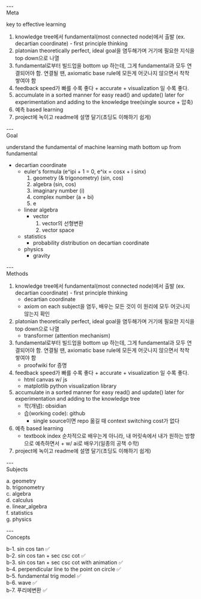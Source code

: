 ---\
Meta


key to effective learning

1. knowledge tree에서 fundamental(most connected node)에서 출발 (ex. decartian coordinate) - first principle thinking
2. platonian theoretically perfect, ideal goal을 염두해가며 거기에 필요한 지식을 top down으로 나열
3. fundamental로부터 빌드업을 bottom up 하는데, 그게 fundamental과 모두 연결되어야 함. 연결될 땐, axiomatic base rule에 모든게 어긋나지 않으면서 착착 쌓여야 함
4. feedback speed가 빠를 수록 좋다 + accurate + visualization 일 수록 좋다.
5. accumulate in a sorted manner for easy read() and update() later for experimentation and adding to the knowledge tree(single source + 압축)
6. 예측 based learning
7. project에 녹이고 readme에 설명 달기(초딩도 이해하기 쉽게)


---\
Goal


understand the fundamental of machine learning
math bottom up from fundamental


- decartian coordinate
    - euler's formula (e^ipi + 1 = 0, e^ix = cosx + i sinx)
        1. geometry (& trigonometry) (sin, cos)
        2. algebra (sin, cos)
        3. imaginary number (i)
        4. complex number (a + bi)
        5. e
    - linear algebra
        - vector
            1. vector의 선형변환
            2. vector space
    - statistics
        - probability distribution on decartian coordinate
    - physics
        - gravity


---\
Methods


1. knowledge tree에서 fundamental(most connected node)에서 출발 (ex. decartian coordinate) - first principle thinking
    - decartian coordinate
    - axiom on each subject을 염두, 배우는 모든 것이 이 원리에 모두 어긋나지 않는지 확인
2. platonian theoretically perfect, ideal goal을 염두해가며 거기에 필요한 지식을 top down으로 나열
    - transformer (attention mechanism)
3. fundamental로부터 빌드업을 bottom up 하는데, 그게 fundamental과 모두 연결되어야 함. 연결될 땐, axiomatic base rule에 모든게 어긋나지 않으면서 착착 쌓여야 함
    - proofwiki for 증명
4. feedback speed가 빠를 수록 좋다 + accurate + visualization 일 수록 좋다.
    - html canvas w/ js
    - matplotlib python visualization library
5. accumulate in a sorted manner for easy read() and update() later for experimentation and adding to the knowledge tree
    - 학(개념): obsidian
    - 습(working code): github
        - single source이면 repo 옮길 때 context switching cost가 없다
6. 예측 based learning
    - textbook index 순차적으로 배우는게 아니라, 내 머릿속에서 내가 원하는 방향으로 예측하면서 + w/ ai로 배우기(일종의 공책 수학)
7. project에 녹이고 readme에 설명 달기(초딩도 이해하기 쉽게)



---\
Subjects


a. geometry\
b. trigonometry\
c. algebra\
d. calculus\
e. linear_algebra\
f. statistics\
g. physics




---\
Concepts


b-1. sin cos tan :white_check_mark:\
b-2. sin cos tan + sec csc cot :white_check_mark:\
b-3. sin cos tan + sec csc cot with animation :white_check_mark:\
b-4. perpendicular line to the point on circle :white_check_mark:\
b-5. fundamental trig model :white_check_mark:\
b-6. wave :white_check_mark:\
b-7. 푸리에변환 :white_check_mark:
